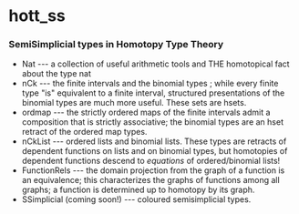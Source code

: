 hott_ss
=======

### SemiSimplicial types in Homotopy Type Theory

+ Nat --- a collection of useful arithmetic tools and THE homotopical fact about the type nat
+ nCk --- the finite intervals and the binomial types ; while every finite type "is" equivalent
to a finite interval, structured presentations of the binomial types are much more useful. These
sets are hsets.
+ ordmap --- the strictly ordered maps of the finite intervals admit a composition that is 
strictly associative; the binomial types are an hset retract of the ordered map types.
+ nCkList --- ordered lists and binomial lists. These types are retracts of dependent functions
on lists and on binomial types, but homotopies of dependent functions descend to *equations* of
ordered/binomial lists!
+ FunctionRels --- the domain projection from the graph of a function is an equivalence; this characterizes
the graphs of functions among all graphs; a function is determined up to homotopy by its graph.
+ SSimplicial (coming soon!) --- coloured semisimplicial types.
